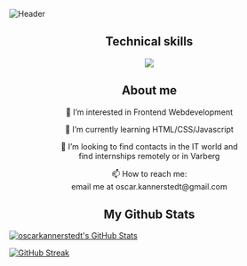 ![Header](./github-background.png)

<h2 align="center">Technical skills</h2>
<p align="center">
  <a href="https://skillicons.dev">
    <img src="https://skillicons.dev/icons?i=github,vscode,html,css,sass,js,react&theme=dark" />
  </a>
</p>

<h2 align="center">About me</h2>
<p align="center"> 👀 I’m interested in Frontend Webdevelopment</p>
<p align="center">🌱 I’m currently learning HTML/CSS/Javascript</p>
<p align="center">👯 I’m looking to find contacts in the IT world and <br> find internships remotely or in Varberg</p>
<p align="center">📫 How to reach me: <br> email me at oscar.kannerstedt@gmail.com</p>

<h2 align="center">My Github Stats</h2>

<a href="https://awesome-github-stats.azurewebsites.net/index.html??cardType=level&theme=highcontrast&preferLogin=false"><img align="center"  alt="oscarkannerstedt's GitHub Stats" src="https://awesome-github-stats.azurewebsites.net/user-stats/oscarkannerstedt?cardType=level&theme=highcontrast&preferLogin=false"/></a>

<a href="https://git.io/streak-stats"><img src="https://github-readme-streak-stats.herokuapp.com?user=oscarkannerstedt&theme=highcontrast" alt="GitHub Streak" /></a>


<!--
**oscarkannerstedt/oscarkannerstedt** is a ✨ _special_ ✨ repository because its `README.md` (this file) appears on your GitHub profile.

![Anurag's GitHub stats](https://github-readme-stats.vercel.app/api?username=anuraghazra&show_icons=true&theme=radical)
<a href="https://git.io/streak-stats"><img src="https://github-readme-streak-stats.herokuapp.com?user=oscarkannerstedt&theme=shadow-red&hide_border=true&border_radius=10.2" alt="GitHub Streak" /></a>

Here are some ideas to get you started:
- 👋 Hi, I’m @oscarkannerstedt
- 👀 I’m interested in Frontend Webdevelopment
- 🌱 I’m currently learning HTML/CSS/Javascript
- 👯 I’m looking to find contacts in the IT world and find internships remotely or in Varberg
- 📫 How to reach me: email me at oscar.kannerstedt@gmail.com
-->
